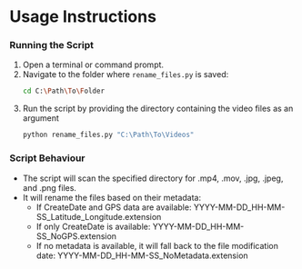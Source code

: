 # Usage Instructions

### Running the Script
1. Open a terminal or command prompt.
2. Navigate to the folder where `rename_files.py` is saved:
   ```bash
   cd C:\Path\To\Folder
3. Run the script by providing the directory containing the video files as an argument
   ```python
   python rename_files.py "C:\Path\To\Videos"
### Script Behaviour
* The script will scan the specified directory for .mp4, .mov, .jpg, .jpeg, and .png files.
* It will rename the files based on their metadata:
    * If CreateDate and GPS data are available: YYYY-MM-DD_HH-MM-SS_Latitude_Longitude.extension
    * If only CreateDate is available: YYYY-MM-DD_HH-MM-SS_NoGPS.extension
    * If no metadata is available, it will fall back to the file modification date: YYYY-MM-DD_HH-MM-SS_NoMetadata.extension